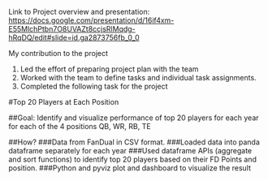 
Link to Project overview and presentation: https://docs.google.com/presentation/d/16if4xm-E55MlchPtbn7O8UVAZt8ccjsRlMqdg-hRqDQ/edit#slide=id.ga2873756fb_0_0

My contribution to the project

1. Led the effort of preparing project plan with the team
2. Worked with the team to define tasks and individual task assignments.
3. Completed the following task for the project

#Top 20 Players at Each Position

##Goal: Identify and visualize performance of top 20 players for each year for each of the 4 positions QB, WR, RB, TE

##How?
###Data from FanDual in CSV format.
###Loaded data into panda dataframe separately for each year
###Used dataframe APIs (aggregate and sort functions) to identify top 20 players based on their FD Points and position.
###Python and pyviz plot and dashboard to visualize the result  
